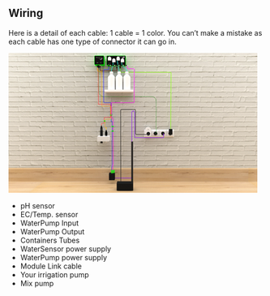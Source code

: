 <!--#wiring-->
## Wiring
<!--#wiring-->
Here is a detail of each cable: 1 cable = 1 color. 
You can’t make a mistake as each cable has one type of connector it can go in. 

![wiring image](../../assets/img/beta/manual/wiring.png)

* pH sensor
* EC/Temp. sensor
* WaterPump Input
* WaterPump Output
* Containers Tubes
* WaterSensor power supply
* WaterPump power supply
* Module Link cable
* Your irrigation pump
* Mix pump
